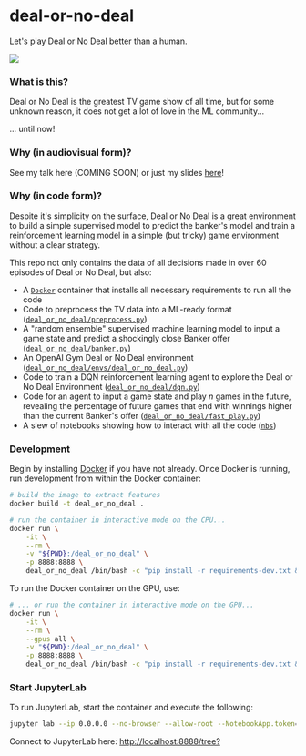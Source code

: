 # deal-or-no-deal
Let's play Deal or No Deal better than a human.

![](https://media.firstcoastnews.com/assets/WTLV/images/552259058/552259058_750x422.jpg)

### What is this?
Deal or No Deal is the greatest TV game show of all time, but for some unknown reason, it does not get a lot of love in the ML community...

... until now!

### Why (in audiovisual form)?
See my talk here (COMING SOON) or just my slides [here](https://drive.google.com/file/d/1Dd-AYJv7QoEukR8kW8E1ny-VduZGuCT8/view?usp=sharing)!

### Why (in code form)?
Despite it's simplicity on the surface, Deal or No Deal is a great environment to build a simple supervised model to predict the banker's model and train a reinforcement learning model in a simple (but tricky) game environment without a clear strategy.

This repo not only contains the data of all decisions made in over 60 episodes of Deal or No Deal, but also:
- A [`Docker`](https://github.com/nathancooperjones/deal-or-no-deal/blob/master/Dockerfile) container that installs all necessary requirements to run all the code
- Code to preprocess the TV data into a ML-ready format ([`deal_or_no_deal/preprocess.py`](https://github.com/nathancooperjones/deal-or-no-deal/blob/master/deal_or_no_deal/preprocess.py))
- A "random ensemble" supervised machine learning model to input a game state and predict a shockingly close Banker offer ([`deal_or_no_deal/banker.py`](https://github.com/nathancooperjones/deal-or-no-deal/blob/master/deal_or_no_deal/banker.py))
- An OpenAI Gym Deal or No Deal environment ([`deal_or_no_deal/envs/deal_or_no_deal.py`](https://github.com/nathancooperjones/deal-or-no-deal/blob/master/deal_or_no_deal/envs/deal_or_no_deal.py))
- Code to train a DQN reinforcement learning agent to explore the Deal or No Deal Environment ([`deal_or_no_deal/dqn.py`](https://github.com/nathancooperjones/deal-or-no-deal/blob/master/deal_or_no_deal/dqn.py))
- Code for an agent to input a game state and play *n* games in the future, revealing the percentage of future games that end with winnings higher than the current Banker's offer ([`deal_or_no_deal/fast_play.py`](https://github.com/nathancooperjones/deal-or-no-deal/blob/master/deal_or_no_deal/fast_play.py))
- A slew of notebooks showing how to interact with all the code ([`nbs`](https://github.com/nathancooperjones/deal-or-no-deal/tree/master/nbs))

### Development
Begin by installing [Docker](https://docs.docker.com/install/) if you have not already. Once Docker is running, run development from within the Docker container:

```bash
# build the image to extract features
docker build -t deal_or_no_deal .

# run the container in interactive mode on the CPU...
docker run \
    -it \
    --rm \
    -v "${PWD}:/deal_or_no_deal" \
    -p 8888:8888 \
    deal_or_no_deal /bin/bash -c "pip install -r requirements-dev.txt && bash"
```

To run the Docker container on the GPU, use:
```bash
# ... or run the container in interactive mode on the GPU...
docker run \
    -it \
    --rm \
    --gpus all \
    -v "${PWD}:/deal_or_no_deal" \
    -p 8888:8888 \
    deal_or_no_deal /bin/bash -c "pip install -r requirements-dev.txt && bash"
```

### Start JupyterLab
To run JupyterLab, start the container and execute the following:
```bash
jupyter lab --ip 0.0.0.0 --no-browser --allow-root --NotebookApp.token='' --NotebookApp.password=''
```
Connect to JupyterLab here: [http://localhost:8888/tree?](http://localhost:8888/tree?)
